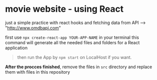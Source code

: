 # movie website - using React
just a simple practice with react hooks and fetching data from API --> "http://www.omdbapi.com"

first use `npx create-react-app YOUR-APP-NAME` in your terminal
this command will generate all the needed files and folders for a React application

> then run the App by `npm start` on LocalHost if you want.

**After the procces finished**, remove the files in `src` directory and replace them with files in this repository
